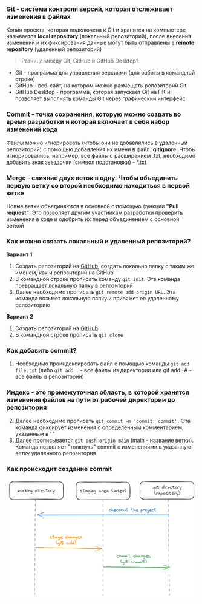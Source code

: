### **Git** - система контроля версий, которая отслеживает изменения в файлах

Копия проекта, которая подключена к Git и хранится на компьютере называется **local repository** (локальный репозиторий), после внесения изменений и их фиксирования данные могут быть отправлены в **remote repository** (удаленный репозиторий)

> Разница между Git, GitHub и GitHub Desktop?

- Git - программа для управления версиями (для работы в командной строке)
- GitHub - веб-сайт, на котором можно размещать репозиторий Git
- GitHub Desktop - программа, которая запускает Git на ПК и позволяет выполнять команды Git через графический интерфейс
 
### **Commit** - точка сохранения, которую можно создать во время разработки и которая включает в себя набор изменений кода

Файлы можно игнорировать (чтобы они не добавлялись в удаленный репозиторий) с помощью добавления их имени в файл **.gitignore.** Чтобы игнорировались, например, все файлы с расширением .txt, необходимо добавить знак звездочки (символ подстановки) - *.txt

### **Merge** - слияние двух веток в одну. Чтобы объединить первую ветку со второй необходимо находиться в первой ветке

Новые ветки объединяются в основной с помощью функции **"Pull request"**. Это позволяет другим участникам разработки проверить изменения в коде и одобрить их перед объединением с основной веткой

### Как можно связать локальный и удаленный репозиторий?

**Вариант 1**

1. Создать репозиторий на [GitHub](https://github.com/), создать локально папку с таким же именем, как и репозиторий на GitHub
2. В командной строке прописать команду `git init`. Эта команда превращает локальную папку в репозиторий
3. Далее необходимо прописать `git remote add origin URL`. Эта команда возьмет локальную папку и привяжет ее удаленному репозиторию

**Вариант 2**

1. Создать репозиторий на [GitHub](https://github.com/)
2. В командной строке прописать `git clone`

### Как добавить commit?

1. Необходимо проиндексировать файл с помощью команды `git add file.txt` (либо `git add .` - все файлы из директории или git add -A - все файлы в репозитории)

### **Индекс** - это промежуточная область, в которой хранятся изменения файлов на пути от рабочей директории до репозитория

2. Далее необходимо прописать `git commit -m 'commit: commit'.` Эта команда фиксирует изменения с определенным комментарием, указанным в ' '
3. Далее прописывается `git push origin main` (main - название ветки). Команда позволяет "толкнуть" commit с изменениями в указанную ветку удаленного репозитория

### Как происходит создание commit

![git-1](../img/git-1.png)